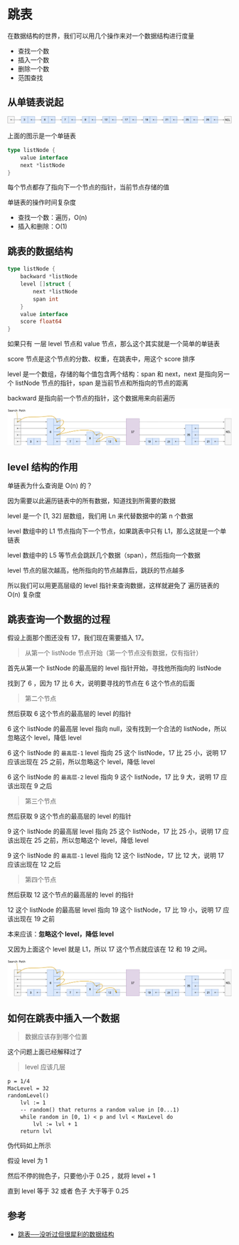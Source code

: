 # 跳表

在数据结构的世界，我们可以用几个操作来对一个数据结构进行度量

* 查找一个数
* 插入一个数
* 删除一个数
* 范围查找

## 从单链表说起

![](../../.gitbook/assets/1573793921076.png)

上面的图示是一个单链表

```go
type listNode {
    value interface
    next *listNode
}
```

每个节点都存了指向下一个节点的指针，当前节点存储的值

单链表的操作时间复杂度

* 查找一个数：遍历，O\(n\)
* 插入和删除：O\(1\)

## 跳表的数据结构

```go
type listNode {
    backward *listNode
    level []struct {
        next *listNode
        span int
    }
    value interface
    score float64
}
```

如果只有 一层 level 节点和 value 节点，那么这个其实就是一个简单的单链表

score 节点是这个节点的分数、权重，在跳表中，用这个 score 排序

level 是一个数组，存储的每个值包含两个结构：span 和 next，next 是指向另一个 listNode 节点的指针，span 是当前节点和所指向的节点的距离

backward 是指向前一个节点的指针，这个数据用来向前遍历

![](../../.gitbook/assets/1573801456611.png)

## level 结构的作用

单链表为什么查询是 O\(n\) 的？

因为需要以此遍历链表中的所有数据，知道找到所需要的数据

level 是一个 \[1, 32\] 层数组，我们用 Ln 来代替数据中的第 n 个数据

level 数组中的 L1 节点指向下一个节点，如果跳表中只有 L1，那么这就是一个单链表

level 数组中的 L5 等节点会跳跃几个数据（span），然后指向一个数据

level 节点的层次越高，他所指向的节点越靠后，跳跃的节点越多

所以我们可以用更高层级的 level 指针来查询数据，这样就避免了 遍历链表的 O\(n\) 复杂度

## 跳表查询一个数据的过程

假设上面那个图还没有 17，我们现在需要插入 17。

> 从第一个 listNode 节点开始（第一个节点没有数据，仅有指针）

首先从第一个 listNode 的最高层的 level 指针开始，寻找他所指向的 listNode

找到了 6 ，因为 17 比 6 大，说明要寻找的节点在 6 这个节点的后面

> 第二个节点

然后获取 6 这个节点的最高层的 level 的指针

6 这个 listNode 的最高层 level 指向 null，没有找到一个合法的 listNode，所以忽略这个 level，降低 level

6 这个 listNode 的 `最高层-1` level 指向 25 这个 listNode，17 比 25 小，说明 17 应该出现在 25 之前，所以忽略这个 level，降低 level

6 这个 listNode 的 `最高层-2` level 指向 9 这个 listNode，17 比 9 大，说明 17 应该出现在 9 之后

> 第三个节点

然后获取 9 这个节点的最高层的 level 的指针

9 这个 listNode 的最高层 level 指向 25 这个 listNode，17 比 25 小，说明 17 应该出现在 25 之前，所以忽略这个 level，降低 level

9 这个 listNode 的 `最高层-1` level 指向 12 这个 listNode，17 比 12 大，说明 17 应该出现在 12 之后

> 第四个节点

然后获取 12 这个节点的最高层的 level 的指针

12 这个 listNode 的最高层 level 指向 19 这个 listNode，17 比 19 小，说明 17 应该出现在 19 之前

本来应该：**忽略这个 level，降低 level**

又因为上面这个 level 就是 L1，所以 17 这个节点就应该在 12 和 19 之间。

![](../../.gitbook/assets/1573801046764.png)

## 如何在跳表中插入一个数据

> 数据应该存到哪个位置

这个问题上面已经解释过了

> level 应该几层

```text
p = 1/4
MacLevel = 32
randomLevel()
    lvl := 1
    -- random() that returns a random value in [0...1)
    while random in [0, 1) < p and lvl < MaxLevel do
        lvl := lvl + 1
    return lvl
```

伪代码如上所示

假设 level 为 1

然后不停的抛色子，只要他小于 0.25 ，就将 level + 1

直到 level 等于 32 或者 色子 大于等于 0.25

## 参考

* [跳表──没听过但很犀利的数据结构](https://lotabout.me/2018/skip-list/)

